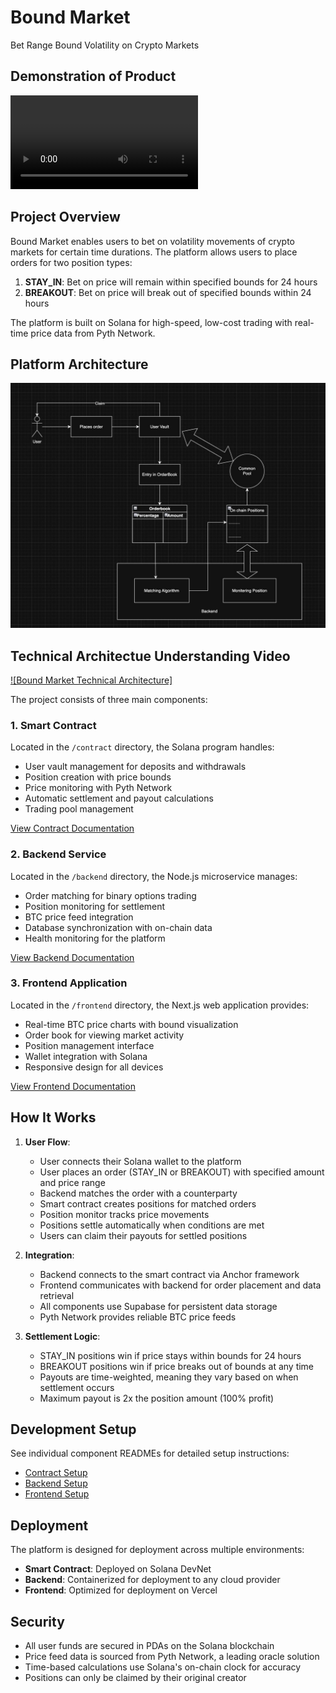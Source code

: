 # Bound Market

Bet Range Bound Volatility on Crypto Markets

## Demonstration of Product

![Bound Market Product Demo](./docs/demo.mp4)

## Project Overview

Bound Market enables users to bet on volatility movements of crypto markets for certain time durations. The platform allows users to place orders for two position types:

1. **STAY_IN**: Bet on price will remain within specified bounds for 24 hours
2. **BREAKOUT**: Bet on price will break out of specified bounds within 24 hours

The platform is built on Solana for high-speed, low-cost trading with real-time price data from Pyth Network.

## Platform Architecture

![Bound Market Architecture Diagram](./docs/architecture.jpeg)

## Technical Architectue Understanding Video

[![Bound Market Technical Architecture]](https://youtu.be/m5CbGHfHXys)

The project consists of three main components:

### 1. Smart Contract

Located in the `/contract` directory, the Solana program handles:
- User vault management for deposits and withdrawals
- Position creation with price bounds
- Price monitoring with Pyth Network
- Automatic settlement and payout calculations
- Trading pool management

[View Contract Documentation](./contract/README.md)

### 2. Backend Service

Located in the `/backend` directory, the Node.js microservice manages:
- Order matching for binary options trading
- Position monitoring for settlement
- BTC price feed integration
- Database synchronization with on-chain data
- Health monitoring for the platform

[View Backend Documentation](./backend/README.md)

### 3. Frontend Application

Located in the `/frontend` directory, the Next.js web application provides:
- Real-time BTC price charts with bound visualization
- Order book for viewing market activity
- Position management interface
- Wallet integration with Solana
- Responsive design for all devices

[View Frontend Documentation](./frontend/README.md)

## How It Works

1. **User Flow**:
   - User connects their Solana wallet to the platform
   - User places an order (STAY_IN or BREAKOUT) with specified amount and price range
   - Backend matches the order with a counterparty
   - Smart contract creates positions for matched orders
   - Position monitor tracks price movements
   - Positions settle automatically when conditions are met
   - Users can claim their payouts for settled positions

2. **Integration**:
   - Backend connects to the smart contract via Anchor framework
   - Frontend communicates with backend for order placement and data retrieval
   - All components use Supabase for persistent data storage
   - Pyth Network provides reliable BTC price feeds

3. **Settlement Logic**:
   - STAY_IN positions win if price stays within bounds for 24 hours
   - BREAKOUT positions win if price breaks out of bounds at any time
   - Payouts are time-weighted, meaning they vary based on when settlement occurs
   - Maximum payout is 2x the position amount (100% profit)

## Development Setup

See individual component READMEs for detailed setup instructions:

- [Contract Setup](./contract/README.md#development-setup)
- [Backend Setup](./backend/README.md#setup)
- [Frontend Setup](./frontend/README.md#setup)

## Deployment

The platform is designed for deployment across multiple environments:

- **Smart Contract**: Deployed on Solana DevNet
- **Backend**: Containerized for deployment to any cloud provider
- **Frontend**: Optimized for deployment on Vercel

## Security

- All user funds are secured in PDAs on the Solana blockchain
- Price feed data is sourced from Pyth Network, a leading oracle solution
- Time-based calculations use Solana's on-chain clock for accuracy
- Positions can only be claimed by their original creator
